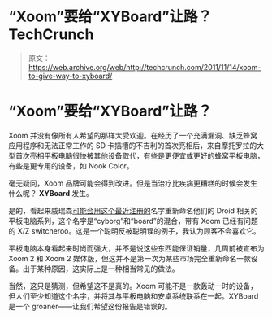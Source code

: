 # “Xoom”要给“XYBoard”让路？TechCrunch

> 原文：<https://web.archive.org/web/http://techcrunch.com/2011/11/14/xoom-to-give-way-to-xyboard/>

# “Xoom”要给“XYBoard”让路？

Xoom 并没有像所有人希望的那样大受欢迎。在经历了一个充满漏洞、缺乏蜂窝应用程序和无法正常工作的 SD 卡插槽的不吉利的首次亮相后，来自摩托罗拉的大型首次亮相平板电脑很快被其他设备取代，有些是更便宜或更好的蜂窝平板电脑，有些是更专用的设备，如 Nook Color。

毫无疑问，Xoom 品牌可能会得到改进。但是当治疗比疾病更糟糕的时候会发生什么呢？ **XYBoard** 发生。

是的，看起来威瑞森[可能会用这个](https://web.archive.org/web/20230205020321/http://pocketnow.com/android/verizon-to-launch-new-xooms-as-droid-xyboard-82-101)[最近注册的](https://web.archive.org/web/20230205020321/http://tess2.uspto.gov/bin/showfield?f=doc&state=4008:ecccak.2.1)名字重新命名他们的 Droid 相关的平板电脑系列，这个名字是“cyborg”和“board”的混合，带有 Xoom 已经有问题的 X/Z switcheroo。这是一个聪明反被聪明误的例子，我认为顾客不会喜欢它。

平板电脑本身看起来时尚而强大，并不是说这些东西能保证销量，几周前被宣布为 Xoom 2 和 Xoom 2 媒体版，但这并不是第一次为某些市场完全重新命名一款设备。出于某种原因，这实际上是一种相当常见的做法。

当然，这只是猜测，但希望这不是真的。Xoom 可能不是一款轰动一时的设备，但人们至少知道这个名字，并将其与平板电脑和安卓系统联系在一起。XYBoard 是一个 groaner——让我们希望这份报告是错误的。